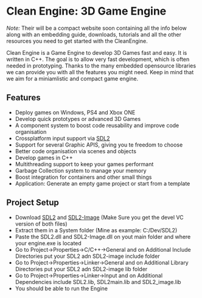 Clean Engine: 3D Game Engine
==========

_Note:_ Their will be a compact website soon containing all the info below along with an embedding guide, downloads, tutorials and all the other resources you need to get started with the CleanEngine.

Clean Engine is a Game Engine to develop 3D Games fast and easy. It is written in C++. The goal is to allow very fast development, which is often needed in prototyping. Thanks to the many embedded opensource libraries we can provide you with all the features you might need. Keep in mind that we aim for a miniamlistic and compact game engine.


## Features

  * Deploy games on Windows, PS4 and Xbox ONE
  * Develop quick prototypes or advanced 3D Games
  * A component system to boost code reusability and improve code organisation
  * Crossplatform input support via [SDL2](http://www.libsdl.org/)
  * Support for several Graphic APIS, giving you te freedom to choose 
  * Better code organisation via scenes and objects
  * Develop games in C++
  * Multithreading support to keep your games performant
  * Garbage Collection system to manage your memory
  * Boost integration for containers and other small things
  * Application: Generate an empty game project or start from a template

## Project Setup
  * Download [SDL2](https://github.com/libsdl-org/SDL/releases) and [SDL2-Image](https://github.com/libsdl-org/SDL_image/releases) (Make Sure you get the devel VC version of both files)
  * Extract them in a System folder (Mine as example: C:/Dev/SDL2)
  * Paste the SDL2.dll and SDL2-Image.dll on yout main folder and where your engine.exe is located
  * Go to Project->Properties->C/C++->General and on Additional Include Directories put your SDL2 adn SDL2-image include folder
  * Go to Project->Properties->Linker->General and on Additional Library Directories put your SDL2 adn SDL2-image lib folder
  * Go to Project->Properties->Linker->Input and on Additional Dependencies include SDL2.lib, SDL2main.lib and SDL2_image.lib
  * You should be able to run the Engine

